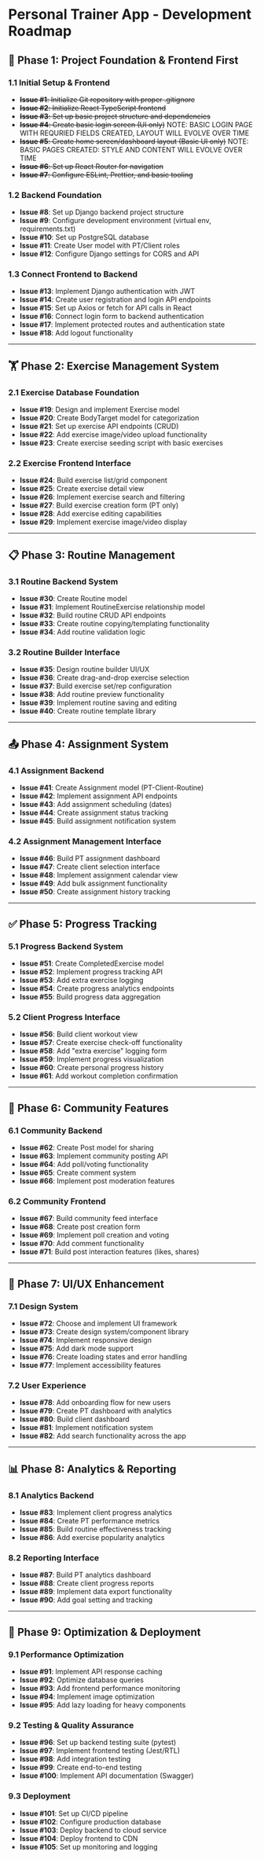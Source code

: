 # Personal Trainer App - Development Roadmap

## 🚀 Phase 1: Project Foundation & Frontend First

### 1.1 Initial Setup & Frontend
- ~~**Issue #1**: Initialize Git repository with proper .gitignore~~
- ~~**Issue #2**: Initialize React TypeScript frontend~~
- ~~**Issue #3**: Set up basic project structure and dependencies~~
- ~~**Issue #4**: Create basic login screen (UI only)~~ NOTE: BASIC LOGIN PAGE WITH REQURIED FIELDS CREATED, LAYOUT WILL EVOLVE OVER TIME
- ~~**Issue #5**: Create home screen/dashboard layout (Basic UI only)~~ NOTE: BASIC PAGES CREATED: STYLE AND CONTENT WILL EVOLVE OVER TIME
- ~~**Issue #6**: Set up React Router for navigation~~
- ~~**Issue #7**: Configure ESLint, Prettier, and basic tooling~~

### 1.2 Backend Foundation
- **Issue #8**: Set up Django backend project structure
- **Issue #9**: Configure development environment (virtual env, requirements.txt)
- **Issue #10**: Set up PostgreSQL database
- **Issue #11**: Create User model with PT/Client roles
- **Issue #12**: Configure Django settings for CORS and API

### 1.3 Connect Frontend to Backend
- **Issue #13**: Implement Django authentication with JWT
- **Issue #14**: Create user registration and login API endpoints
- **Issue #15**: Set up Axios or fetch for API calls in React
- **Issue #16**: Connect login form to backend authentication
- **Issue #17**: Implement protected routes and authentication state
- **Issue #18**: Add logout functionality

---

## 🏋️ Phase 2: Exercise Management System

### 2.1 Exercise Database Foundation
- **Issue #19**: Design and implement Exercise model
- **Issue #20**: Create BodyTarget model for categorization
- **Issue #21**: Set up exercise API endpoints (CRUD)
- **Issue #22**: Add exercise image/video upload functionality
- **Issue #23**: Create exercise seeding script with basic exercises

### 2.2 Exercise Frontend Interface
- **Issue #24**: Build exercise list/grid component
- **Issue #25**: Create exercise detail view
- **Issue #26**: Implement exercise search and filtering
- **Issue #27**: Build exercise creation form (PT only)
- **Issue #28**: Add exercise editing capabilities
- **Issue #29**: Implement exercise image/video display

---

## 📋 Phase 3: Routine Management

### 3.1 Routine Backend System
- **Issue #30**: Create Routine model
- **Issue #31**: Implement RoutineExercise relationship model
- **Issue #32**: Build routine CRUD API endpoints
- **Issue #33**: Create routine copying/templating functionality
- **Issue #34**: Add routine validation logic

### 3.2 Routine Builder Interface
- **Issue #35**: Design routine builder UI/UX
- **Issue #36**: Create drag-and-drop exercise selection
- **Issue #37**: Build exercise set/rep configuration
- **Issue #38**: Add routine preview functionality
- **Issue #39**: Implement routine saving and editing
- **Issue #40**: Create routine template library

---

## 📤 Phase 4: Assignment System

### 4.1 Assignment Backend
- **Issue #41**: Create Assignment model (PT-Client-Routine)
- **Issue #42**: Implement assignment API endpoints
- **Issue #43**: Add assignment scheduling (dates)
- **Issue #44**: Create assignment status tracking
- **Issue #45**: Build assignment notification system

### 4.2 Assignment Management Interface
- **Issue #46**: Build PT assignment dashboard
- **Issue #47**: Create client selection interface
- **Issue #48**: Implement assignment calendar view
- **Issue #49**: Add bulk assignment functionality
- **Issue #50**: Create assignment history tracking

---

## ✅ Phase 5: Progress Tracking

### 5.1 Progress Backend System
- **Issue #51**: Create CompletedExercise model
- **Issue #52**: Implement progress tracking API
- **Issue #53**: Add extra exercise logging
- **Issue #54**: Create progress analytics endpoints
- **Issue #55**: Build progress data aggregation

### 5.2 Client Progress Interface
- **Issue #56**: Build client workout view
- **Issue #57**: Create exercise check-off functionality
- **Issue #58**: Add "extra exercise" logging form
- **Issue #59**: Implement progress visualization
- **Issue #60**: Create personal progress history
- **Issue #61**: Add workout completion confirmation

---

## 🤝 Phase 6: Community Features

### 6.1 Community Backend
- **Issue #62**: Create Post model for sharing
- **Issue #63**: Implement community posting API
- **Issue #64**: Add poll/voting functionality
- **Issue #65**: Create comment system
- **Issue #66**: Implement post moderation features

### 6.2 Community Frontend
- **Issue #67**: Build community feed interface
- **Issue #68**: Create post creation form
- **Issue #69**: Implement poll creation and voting
- **Issue #70**: Add comment functionality
- **Issue #71**: Build post interaction features (likes, shares)

---

## 🎨 Phase 7: UI/UX Enhancement

### 7.1 Design System
- **Issue #72**: Choose and implement UI framework
- **Issue #73**: Create design system/component library
- **Issue #74**: Implement responsive design
- **Issue #75**: Add dark mode support
- **Issue #76**: Create loading states and error handling
- **Issue #77**: Implement accessibility features

### 7.2 User Experience
- **Issue #78**: Add onboarding flow for new users
- **Issue #79**: Create PT dashboard with analytics
- **Issue #80**: Build client dashboard
- **Issue #81**: Implement notification system
- **Issue #82**: Add search functionality across the app

---

## 📊 Phase 8: Analytics & Reporting

### 8.1 Analytics Backend
- **Issue #83**: Implement client progress analytics
- **Issue #84**: Create PT performance metrics
- **Issue #85**: Build routine effectiveness tracking
- **Issue #86**: Add exercise popularity analytics

### 8.2 Reporting Interface
- **Issue #87**: Build PT analytics dashboard
- **Issue #88**: Create client progress reports
- **Issue #89**: Implement data export functionality
- **Issue #90**: Add goal setting and tracking

---

## 🚀 Phase 9: Optimization & Deployment

### 9.1 Performance Optimization
- **Issue #91**: Implement API response caching
- **Issue #92**: Optimize database queries
- **Issue #93**: Add frontend performance monitoring
- **Issue #94**: Implement image optimization
- **Issue #95**: Add lazy loading for heavy components

### 9.2 Testing & Quality Assurance
- **Issue #96**: Set up backend testing suite (pytest)
- **Issue #97**: Implement frontend testing (Jest/RTL)
- **Issue #98**: Add integration testing
- **Issue #99**: Create end-to-end testing
- **Issue #100**: Implement API documentation (Swagger)

### 9.3 Deployment
- **Issue #101**: Set up CI/CD pipeline
- **Issue #102**: Configure production database
- **Issue #103**: Deploy backend to cloud service
- **Issue #104**: Deploy frontend to CDN
- **Issue #105**: Set up monitoring and logging
